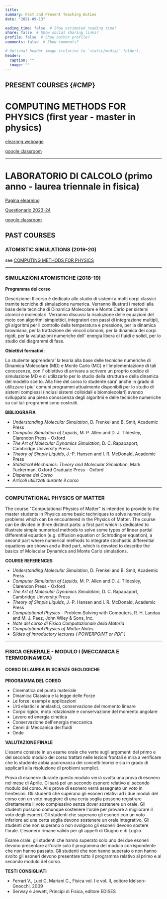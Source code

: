 ```yaml
---
title:
summary: Past and Present Teaching Duties
date: "2021-09-13"

eading_time: false  # Show estimated reading time?
share: false  # Show social sharing links?
profile: false  # Show author profile?
comments: false  # Show comments?

# Optional header image (relative to `static/media/` folder).
header:
  caption: ""
  image: ""
---
```


## **PRESENT COURSES** {#CMP}

# COMPUTING METHODS FOR PHYSICS (first year - master in physics) 

[elearnng webpage](https://elearning.uniroma1.it/course/view.php?id=7741 "elearning web page of the course") 

[google classroom](https://classroom.google.com/c/NjI0MDYyMTk2Nzkw?cjc=svgtdpi)

---

# LABORATORIO DI CALCOLO (primo anno - laurea triennale in fisica)

[Pagina elearning](https://elearning.uniroma1.it/course/view.php?id=7718 "elearning webpage of the course") 

[Questionario 2023-24](https://docs.google.com/forms/d/e/1FAIpQLSeXGUYTMUgLHHS4SxbzXgr0_bNCL52fGdpt6iX_vMfd1-JIig/viewform)

[google classroom](https://classroom.google.com/c/NjI0MDYwNzIwNDU4?cjc=mgqkbx3)

## **PAST COURSES**

### ATOMISTIC SIMULATIONS (2019-20) 

see [COMPUTING METHODS FOR PHYSICS](#CMP)

---

### SIMULAZIONI ATOMISTICHE (2018-19)

**Programma del corso**

Descrizione: Il corso è dedicato allo studio di sistemi a molti corpi classici tramite tecniche di simulazione numerica. Verranno illustrati i metodi alla base delle tecniche di Dinamica Molecolare e Monte Carlo per sistemi atomici e molecolari. Verranno discussi la risoluzione delle equazioni del moto con algoritmi simplettici, integratori con passi di integrazione multipli, gli algoritmi per il controllo della temperatura e pressione, per la dinamica browniana, per la trattazione dei vincoli olonomi, per la dinamica dei corpi rigidi, per la valutazioni numeriche dell' energia libera di fluidi e solidi, per lo studio dei diagrammi di fase.


**Obiettivi formativi:**

Lo studente apprendera' la teoria alla base delle tecniche numeriche di Dinamica Molecolare (MD) e Monte Carlo (MC) e l'implementazione di tali conoscenze, con l' obiettivo di arrivare a scrivere un proprio codice di simulazione MD e di utilizzarlo per lo studio della struttura e della dinamica del modello scelto. Alla fine del corso lo studente sara' anche in grado di utilizzare i piu' comuni programmi attualmente disponibili per lo studio di sistemi complessi (inclusi sistemi colloidali e biomolecolari) avendo sviluppato una piena conoscenza degli algoritmi e delle tecniche numeriche su cui tali programmi sono costruiti.

**BIBLIOGRAFIA**

-  *Understanding Molecular Simulation*, D. Frenkel and B. Smit, Academic Press
-  *Computer Simulation of Liquids*, M. P. Allen and D. J. Tildesley, Clarendon Press - Oxford
-  *The Art of Molecular Dynamics Simulation*, D. C. Rapapaport, Cambridge University Press
-  *Theory of Simple Liquids*, J.-P. Hansen and I. R. McDonald, Academic Press
-  *Statistical Mechanics: Theory and Molecular Simulation*, Mark Tuckerman, Oxford Graduate Press - Oxford
-  *Dispense del Corso*
-  *Articoli utilizzati durante il corso*

---

### COMPUTATIONAL PHYSICS OF MATTER 

The course "Computational Physics of Matter" is intended to provide to the master students in Physics some basic techniques to solve numerically problems which can be encountered in the Physics of Matter. The course can be divided in three distinct parts: a first part which is dedicated to illustrate simple numerical methods to solve some types of linear partial differential equation (e.g. diffusion equation or Schrodinger equation), a second part where numerical methods to integrate stochastic differential equations are shown and a third part, which is devoted to describe the basics of Molecular Dynamics and Monte Carlo simulations.

**COURSE REFERENCES**

-   *Understanding Molecular Simulation*, D. Frenkel and B. Smit, Academic Press
-   *Computer Simulation of Liquids*, M. P. Allen and D. J. Tildesley, Clarendon Press - Oxford
-   *The Art of Molecular Dynamics Simulation*, D. C. Rapapaport, Cambridge University Press
-   *Theory of Simple Liquids*, J.-P. Hansen and I. R. McDonald, Academic Press
-   *Computational Physics* - Problem Solving with Computers, R. H. Landau and M. J. Paez, John Wiley & Sons, Inc.
-   *Note del corso di Fisica Computazionale della Materia*
-   *Computational Physics of Matter Notes*
-   *Slides of introductory lectures ( POWERPOINT or PDF )* 

---

### FISICA GENERALE - MODULO I (MECCANICA E TERMODINAMICA)
#### CORSO DI LAUREA IN SCIENZE GEOLOGICHE

**PROGRAMMA DEL CORSO**

- Cinematica del punto materiale
- Dinamica Classica e la legge delle Forze
- Le forze: esempi e applicazioni
- Urti elastici e anelastici, conservazione del momento lineare
- Corpo rigido, moto rotazionale e conservazione del momento angolare
- Lavoro ed energia cinetica
- Conservazione dell'energia meccanica
- Cenni di Meccanica dei fluidi
- Onde

**VALUTAZIONE FINALE**

L'esame consiste in un esame orale che verte sugli argomenti del primo e del secondo modulo del corso trattati nelle lezioni frontali e mira a verificare che lo studente abbia padronanza dei concetti teorici e sia in grado di applicarli alla risoluzione di problemi semplici.

Prova di esonero: durante questo modulo verrá svolta una prova di esonero nel mese di Aprile. Ci sará poi un secondo esonero relativo al secondo modulo del corso. Alle prove di esonero verrá assegnato un voto in trentesimi. Gli studenti che superano gli esoneri relativi ad i due moduli del corso con un voto maggiore di una certa soglia possono registrare direttamente il voto complessivo senza dover sostenere un orale. Gli studenti possono comunque sostenere l'orale per provare a migliorare il voto degli esoneri. Gli studenti che superano gli esoneri con un voto inferiore ad una certa soglia devono sostenere un orale integrativo. Gli studenti che non superano o non svolgono gli esoneri devono sostere l'orale. L'esonero rimane valido per gli appelli di Giugno e di Luglio.

Esame orale: gli studenti che hanno superato solo uno dei due esoneri devono presentare all'orale solo il programma del modulo corrispondente che non hanno passato. Gli studenti che non hanno superato o non hanno svolto gli esoneri devono presentare tutto il programma relativo al primo e al secondo modulo del corso.

**TESTI CONSIGLIATI**

- Ferrari V., Luci C, Mariani C., Fisica vol. I e vol. II, editore Idelson-Gnocchi, 2009
- Serway e Jewett, Principi di Fisica, editore EDISES
